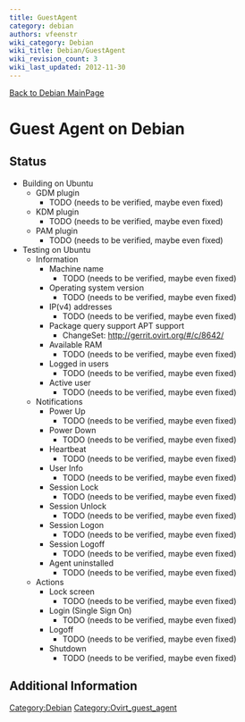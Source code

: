 ```yaml
---
title: GuestAgent
category: debian
authors: vfeenstr
wiki_category: Debian
wiki_title: Debian/GuestAgent
wiki_revision_count: 3
wiki_last_updated: 2012-11-30
---
```


[Back to Debian MainPage](Debian)

# Guest Agent on Debian

## Status

*   Building on Ubuntu
    -   GDM plugin
        -   TODO (needs to be verified, maybe even fixed)
    -   KDM plugin
        -   TODO (needs to be verified, maybe even fixed)
    -   PAM plugin
        -   TODO (needs to be verified, maybe even fixed)
*   Testing on Ubuntu
    -   Information
        -   Machine name
            -   TODO (needs to be verified, maybe even fixed)
        -   Operating system version
            -   TODO (needs to be verified, maybe even fixed)
        -   IP(v4) addresses
            -   TODO (needs to be verified, maybe even fixed)
        -   Package query support APT support
            -   ChangeSet: <http://gerrit.ovirt.org/#/c/8642/>
        -   Available RAM
            -   TODO (needs to be verified, maybe even fixed)
        -   Logged in users
            -   TODO (needs to be verified, maybe even fixed)
        -   Active user
            -   TODO (needs to be verified, maybe even fixed)
    -   Notifications
        -   Power Up
            -   TODO (needs to be verified, maybe even fixed)
        -   Power Down
            -   TODO (needs to be verified, maybe even fixed)
        -   Heartbeat
            -   TODO (needs to be verified, maybe even fixed)
        -   User Info
            -   TODO (needs to be verified, maybe even fixed)
        -   Session Lock
            -   TODO (needs to be verified, maybe even fixed)
        -   Session Unlock
            -   TODO (needs to be verified, maybe even fixed)
        -   Session Logon
            -   TODO (needs to be verified, maybe even fixed)
        -   Session Logoff
            -   TODO (needs to be verified, maybe even fixed)
        -   Agent uninstalled
            -   TODO (needs to be verified, maybe even fixed)
    -   Actions
        -   Lock screen
            -   TODO (needs to be verified, maybe even fixed)
        -   Login (Single Sign On)
            -   TODO (needs to be verified, maybe even fixed)
        -   Logoff
            -   TODO (needs to be verified, maybe even fixed)
        -   Shutdown
            -   TODO (needs to be verified, maybe even fixed)

## Additional Information

<Category:Debian> <Category:Ovirt_guest_agent>
